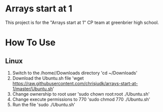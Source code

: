 # Arrays start at 1
This project is for the "Arrays start at 1" CP team at greenbrier high school.
# How To Use
## Linux
1. Switch to the /home/<User>/Downloads directory 'cd ~/Downloads'
2. Download the Ubuntu.sh file 'wget https://raw.githubusercontent.com/chrisjudk/arrays-start-at-1/master/Ubuntu.sh'
3. Change ownership to root user 'sudo chown root:root ./Ubuntu.sh'
4. Change execute permissions to 770 'sudo chmod 770 ./Ubuntu.sh'
5. Run the file 'sudo ./Ubuntu.sh'
